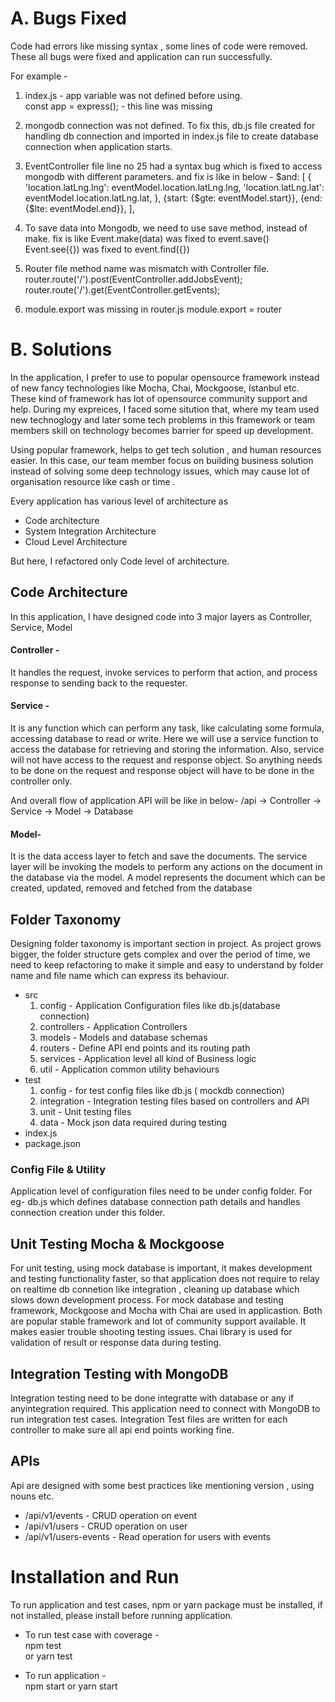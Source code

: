 
# A. Bugs Fixed
Code had errors like missing syntax , some lines of code were removed. These all bugs were fixed and application can run successfully.

For example -
  
  1. index.js -  app variable was not defined before using.  
     const app = express(); - this line was missing
  
  2. mongodb connection was not defined. To fix this, db.js file created for handling db connection and  imported in index.js file to create database
  connection when application starts.
  
  3. EventController file line no 25 had a syntax bug which is fixed to access mongodb with different parameters.
     and fix is like in below -
              $and: [
                  {
                    'location.latLng.lng': eventModel.location.latLng.lng,
                    'location.latLng.lat': eventModel.location.latLng.lat,
                  },
                    {start: {$gte: eventModel.start}},
                    {end: {$lte: eventModel.end}},
                ],
   4. To save data into Mongodb, we need to use save method, instead of make.
      fix is like 
         Event.make(data)  was fixed to  event.save()
         Event.see({})   was fixed to  event.find({})
  
   5. Router file method name was mismatch with Controller file.
        router.route('/').post(EventController.addJobsEvent);
        router.route('/').get(EventController.getEvents);

   6. module.export was missing in router.js 
        module.export = router


# B. Solutions

In the application, I prefer to use to popular opensource framework instead of new fancy technologies like Mocha, Chai, Mockgoose, Istanbul etc. These kind of framework has lot of opensource community support and help. During my expreices, I faced some sitution that, where my team used new technoglogy and later some tech problems in this framework or team members skill on technology becomes barrier for speed up development.

Using popular framework, helps to get tech solution , and human resources easier. In this case, our team member focus on building business solution instead of solving some deep technology issues, which may cause lot of organisation resource like cash or time .

Every application has various level of architecture as 
- Code architecture
- System Integration Architecture
- Cloud Level Architecture

But here, I refactored only Code level of architecture.

## Code Architecture
In this application, I have designed code into 3 major layers as Controller, Service, Model

#### Controller -  
It handles the request, invoke services to perform that action, and process response to sending back to the requester.

#### Service -
It is any function which can perform any task, like calculating some formula, accessing database to read or write. Here we will use a service function to access the database for retrieving and storing the information. 
Also, service will not have access to the request and response object. So anything needs to be done on the request and response object will have to be done in the controller only.   


And overall flow of application API will be like in below-
   /api -> Controller -> Service -> Model -> Database


#### Model-
  It is the data access layer to fetch and save the documents. The service layer will be invoking the models to perform any actions on the document in the database via the model.
A model represents the document which can be created, updated, removed and fetched from the database

## Folder Taxonomy
   Designing folder taxonomy is important section  in project. As project grows bigger, the folder structure gets complex and over the period of time, we need to keep 
   refactoring to make it simple and easy to understand by folder name and file name which can express its behaviour.

   -  src 
      1. config    -    Application Configuration files  like db.js(database connection)
      2. controllers -  Application Controllers  
      3. models -       Models and database schemas
      4. routers -      Define API end points and its routing path 
      5. services  -    Application level all kind of Business logic 
      6. util  -        Application common utility behaviours
   -  test
      1.  config   -     for test config files like db.js ( mockdb connection)
      2.  integration -  Integration testing files based on controllers and API
      3.  unit -         Unit testing files
      4.  data -         Mock json data required during testing
   -  index.js
   -  package.json     


### Config File & Utility
  Application level of configuration files need to be under config folder.
  For eg-  db.js which defines database connection path details and handles connection creation  under this folder.

## Unit Testing Mocha & Mockgoose
  For unit testing, using mock database is important, it makes development and testing functionality faster, so that application does not require to relay on realtime db connetion like integration , cleaning up database which slows down development process.
  For mock database and testing framework, Mockgoose and Mocha with Chai are used in applicastion.  Both are popular stable framework and lot of community support available. It makes easier trouble shooting testing issues. Chai library is used for validation of result or response data during testing.

## Integration Testing with MongoDB 
   Integration testing need to be done integratte with database or any if anyintegration required. This application need to connect with MongoDB to run
   integration test cases.
   Integration Test files are written for each controller to make sure all api end points working fine.

## APIs 

Api are designed with some best practices like mentioning version , using nouns etc.

- /api/v1/events   - CRUD operation on event
- /api/v1/users    - CRUD operation on  user
- /api/v1/users-events  -  Read operation for users with  events

# Installation and Run

To run application and test cases, npm or yarn package must be installed, if not installed, please install before running application.

-  To run test case with coverage -    
    npm test   
       or 
    yarn test
  
-  To run application -    
    npm start or yarn start
 